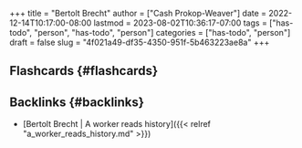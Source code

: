 +++
title = "Bertolt Brecht"
author = ["Cash Prokop-Weaver"]
date = 2022-12-14T10:17:00-08:00
lastmod = 2023-08-02T10:36:17-07:00
tags = ["has-todo", "person", "has-todo", "person"]
categories = ["has-todo", "person"]
draft = false
slug = "4f021a49-df35-4350-951f-5b463223ae8a"
+++

## Flashcards {#flashcards}


## Backlinks {#backlinks}

-   [Bertolt Brecht | A worker reads history]({{< relref "a_worker_reads_history.md" >}})
